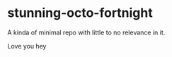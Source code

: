 # stunning-octo-fortnight

A kinda of minimal repo with little to no relevance in it.

Love you
hey
